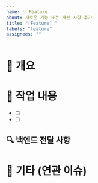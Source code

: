 ```yaml
---
name: ✨ Feature
about: 새로운 기능 또는 개선 사항 추가
title: "[Feature] "
labels: "feature"
assignees: ""
---
```


# 🚀 개요

# 📝 작업 내용

- [ ]
- [ ]

## 🔍 백엔드 전달 사항

# 🎸 기타 (연관 이슈)
